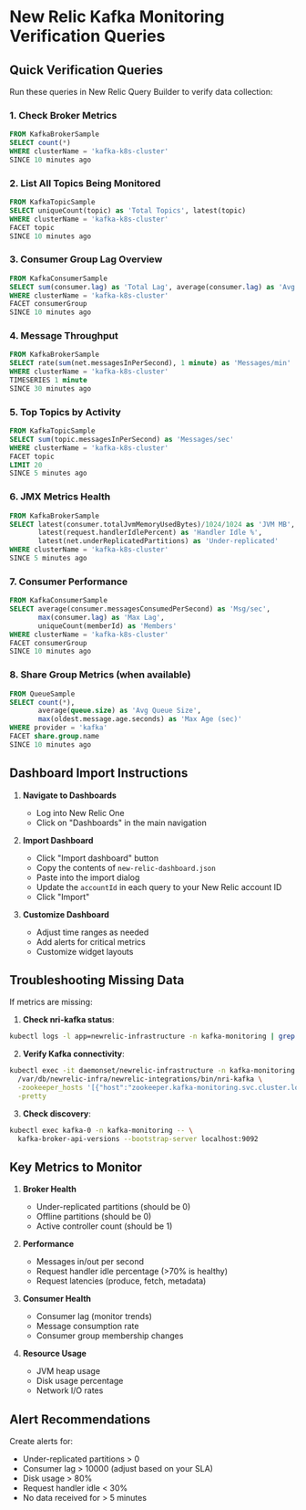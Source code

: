 # New Relic Kafka Monitoring Verification Queries

## Quick Verification Queries

Run these queries in New Relic Query Builder to verify data collection:

### 1. Check Broker Metrics
```sql
FROM KafkaBrokerSample 
SELECT count(*) 
WHERE clusterName = 'kafka-k8s-cluster' 
SINCE 10 minutes ago
```

### 2. List All Topics Being Monitored
```sql
FROM KafkaTopicSample 
SELECT uniqueCount(topic) as 'Total Topics', latest(topic) 
WHERE clusterName = 'kafka-k8s-cluster' 
FACET topic 
SINCE 10 minutes ago
```

### 3. Consumer Group Lag Overview
```sql
FROM KafkaConsumerSample 
SELECT sum(consumer.lag) as 'Total Lag', average(consumer.lag) as 'Avg Lag' 
WHERE clusterName = 'kafka-k8s-cluster' 
FACET consumerGroup 
SINCE 10 minutes ago
```

### 4. Message Throughput
```sql
FROM KafkaBrokerSample 
SELECT rate(sum(net.messagesInPerSecond), 1 minute) as 'Messages/min' 
WHERE clusterName = 'kafka-k8s-cluster' 
TIMESERIES 1 minute 
SINCE 30 minutes ago
```

### 5. Top Topics by Activity
```sql
FROM KafkaTopicSample 
SELECT sum(topic.messagesInPerSecond) as 'Messages/sec' 
WHERE clusterName = 'kafka-k8s-cluster' 
FACET topic 
LIMIT 20 
SINCE 5 minutes ago
```

### 6. JMX Metrics Health
```sql
FROM KafkaBrokerSample 
SELECT latest(consumer.totalJvmMemoryUsedBytes)/1024/1024 as 'JVM MB', 
       latest(request.handlerIdlePercent) as 'Handler Idle %',
       latest(net.underReplicatedPartitions) as 'Under-replicated' 
WHERE clusterName = 'kafka-k8s-cluster' 
SINCE 5 minutes ago
```

### 7. Consumer Performance
```sql
FROM KafkaConsumerSample 
SELECT average(consumer.messagesConsumedPerSecond) as 'Msg/sec',
       max(consumer.lag) as 'Max Lag',
       uniqueCount(memberId) as 'Members' 
WHERE clusterName = 'kafka-k8s-cluster' 
FACET consumerGroup 
SINCE 10 minutes ago
```

### 8. Share Group Metrics (when available)
```sql
FROM QueueSample 
SELECT count(*), 
       average(queue.size) as 'Avg Queue Size',
       max(oldest.message.age.seconds) as 'Max Age (sec)' 
WHERE provider = 'kafka' 
FACET share.group.name 
SINCE 10 minutes ago
```

## Dashboard Import Instructions

1. **Navigate to Dashboards**
   - Log into New Relic One
   - Click on "Dashboards" in the main navigation

2. **Import Dashboard**
   - Click "Import dashboard" button
   - Copy the contents of `new-relic-dashboard.json`
   - Paste into the import dialog
   - Update the `accountId` in each query to your New Relic account ID
   - Click "Import"

3. **Customize Dashboard**
   - Adjust time ranges as needed
   - Add alerts for critical metrics
   - Customize widget layouts

## Troubleshooting Missing Data

If metrics are missing:

1. **Check nri-kafka status**:
```bash
kubectl logs -l app=newrelic-infrastructure -n kafka-monitoring | grep -E "kafka|error|ERROR"
```

2. **Verify Kafka connectivity**:
```bash
kubectl exec -it daemonset/newrelic-infrastructure -n kafka-monitoring -- \
  /var/db/newrelic-infra/newrelic-integrations/bin/nri-kafka \
  -zookeeper_hosts '[{"host":"zookeeper.kafka-monitoring.svc.cluster.local","port":2181}]' \
  -pretty
```

3. **Check discovery**:
```bash
kubectl exec kafka-0 -n kafka-monitoring -- \
  kafka-broker-api-versions --bootstrap-server localhost:9092
```

## Key Metrics to Monitor

1. **Broker Health**
   - Under-replicated partitions (should be 0)
   - Offline partitions (should be 0)
   - Active controller count (should be 1)

2. **Performance**
   - Messages in/out per second
   - Request handler idle percentage (>70% is healthy)
   - Request latencies (produce, fetch, metadata)

3. **Consumer Health**
   - Consumer lag (monitor trends)
   - Message consumption rate
   - Consumer group membership changes

4. **Resource Usage**
   - JVM heap usage
   - Disk usage percentage
   - Network I/O rates

## Alert Recommendations

Create alerts for:
- Under-replicated partitions > 0
- Consumer lag > 10000 (adjust based on your SLA)
- Disk usage > 80%
- Request handler idle < 30%
- No data received for > 5 minutes